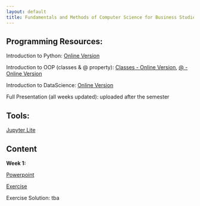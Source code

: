 ```yaml
---
layout: default
title: Fundamentals and Methods of Computer Science for Business Studies - Exercises, Group 2
---
```



## Programming Resources:

Introduction to Python: [Online Version](https://dombbb.github.io/cs-fs23/lab?path=repetition%2FGMI+2022+-+Introduction+to+Python.ipynb)

Introduction to OOP (classes & @ property): [Classes - Online Version](https://dombbb.github.io/cs-fs23/lab?path=repetition%2Foop.ipynb), [@ - Online Version](https://dombbb.github.io/cs-fs23/lab?path=repetition%2F%40property.ipynb)

Introduction to DataScience: [Online Version](https://dombbb.github.io/cs-fs23/lab?path=repetition%2FGMI+2022+-+Data+Science.ipynb)

Full Presentation (all weeks updated): uploaded after the semester
    

## Tools:

[Jupyter Lite](https://dombbb.github.io/cs-fs23)


## Content

**Week 1:**

[Powerpoint](https://view.officeapps.live.com/op/view.aspx?src=https://dombbb.github.io/presentation/Presentation_W1.pptx)

[Exercise](https://dombbb.github.io/cs-fs23/lab?path=weekly%2FWeek1.ipynb)

Exercise Solution: tba




